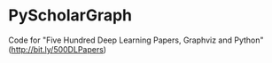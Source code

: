 # PyScholarGraph
Code for "Five Hundred Deep Learning Papers, Graphviz and Python" (http://bit.ly/500DLPapers)

